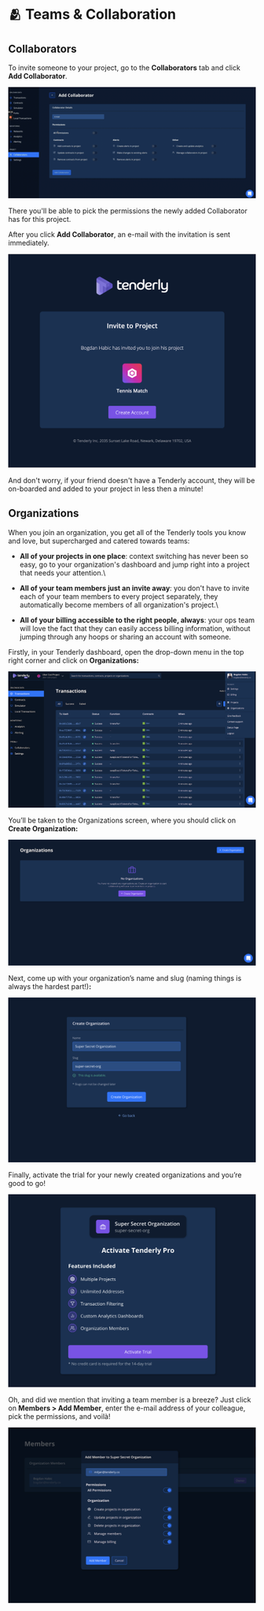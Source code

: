 # 🫂 Teams & Collaboration

## Collaborators

To invite someone to your project, go to the **Collaborators** tab and click **Add Collaborator**.

![](<../.gitbook/assets/Screenshot 2021-10-15 at 11.10.45.png>)

There you'll be able to pick the permissions the newly added Collaborator has for this project.

After you click **Add Collaborator**, an e-mail with the invitation is sent immediately.

![](<../.gitbook/assets/image (22) (1).png>)

And don't worry, if your friend doesn't have a Tenderly account, they will be on-boarded and added to your project in less then a minute!

## Organizations

When you join an organization, you get all of the Tenderly tools you know and love, but supercharged and catered towards teams:

* **All of your projects in one place**: context switching has never been so easy, go to your organization's dashboard and jump right into a project that needs your attention.\

* **All of your team members just an invite away**: you don't have to invite each of your team members to every project separately, they automatically become members of all organization's project.\

* **All of your billing accessible to the right people, always**: your ops team will love the fact that they can easily access billing information, without jumping through any hoops or sharing an account with someone.

Firstly, in your Tenderly dashboard, open the drop-down menu in the top right corner and click on **Organizations:**

![](<../.gitbook/assets/image (32) (1).png>)

You’ll be taken to the Organizations screen, where you should click on **Create Organization:**

![](<../.gitbook/assets/image (10).png>)

Next, come up with your organization’s name and slug (naming things is always the hardest part!)**:**

![](<../.gitbook/assets/image (20) (1).png>)

Finally, activate the trial for your newly created organizations and you’re good to go!

![](<../.gitbook/assets/image (65).png>)

Oh, and did we mention that inviting a team member is a breeze? Just click on **Members > Add Member**, enter the e-mail address of your colleague, pick the permissions, and voilà!

![](<../.gitbook/assets/image (62).png>)

